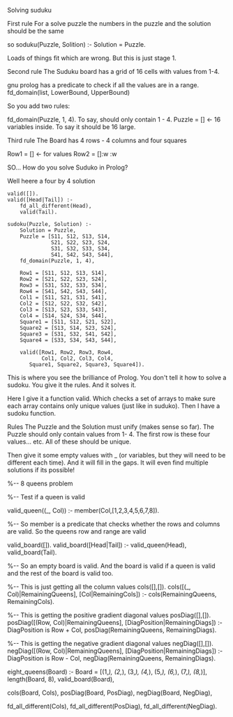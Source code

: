Solving suduku

First rule
For a solve puzzle the numbers in the puzzle and the solution should be the same

so soduku(Puzzle, Solition) :- Solution = Puzzle.

Loads of things fit which are wrong. But this is just stage 1.

Second rule
The Suduku board has a grid of 16 cells with values from 1-4.

gnu prolog has a predicate to check if all the values are in a range. fd_domain(list, LowerBound, UpperBound)

So you add two rules:

fd_domain(Puzzle, 1, 4). To say, should only contain 1 - 4.
Puzzle = [] <- 16 variables inside. To say it should be 16 large.

Third rule
The Board has 4 rows - 4 columns and four squares

Row1 = [] <- for values
Row2 = []:w
:w


SO... How do you solve Suduko in Prolog?

Well heere a four by 4 solution
```
valid([]).
valid([Head|Tail]) :-
    fd_all_different(Head),
    valid(Tail).

sudoku(Puzzle, Solution) :-
    Solution = Puzzle,
    Puzzle = [S11, S12, S13, S14,
              S21, S22, S23, S24,
              S31, S32, S33, S34,
              S41, S42, S43, S44],
    fd_domain(Puzzle, 1, 4),

    Row1 = [S11, S12, S13, S14],
    Row2 = [S21, S22, S23, S24],
    Row3 = [S31, S32, S33, S34],
    Row4 = [S41, S42, S43, S44],
    Col1 = [S11, S21, S31, S41],
    Col2 = [S12, S22, S32, S42],
    Col3 = [S13, S23, S33, S43],
    Col4 = [S14, S24, S34, S44],
    Square1 = [S11, S12, S21, S22],
    Square2 = [S13, S14, S23, S24],
    Square3 = [S31, S32, S41, S42],
    Square4 = [S33, S34, S43, S44],

    valid([Row1, Row2, Row3, Row4,
           Col1, Col2, Col3, Col4,
	   Square1, Square2, Square3, Square4]).
```
This is where you see the brilliance of Prolog. You don't tell it how to solve a sudoku. You give it the rules.
And it solves it.

Here I give it a function valid. Which checks a set of arrays to make sure each array contains only unique values (just like in suduko).
Then I have a sudoku function.

Rules
The Puzzle and the Solution must unify (makes sense so far).
The Puzzle should only contain values from 1- 4.
The first row is these four values... etc.
All of these should be unique.

Then give it some empty values with _ (or variables, but they will need to be different each time). And it will fill in the gaps.
It will even find multiple solutions if  its possible!


%-- 8 queens problem

%-- Test if a queen is valid

valid_queen((_, Col)) :-
    member(Col,[1,2,3,4,5,6,7,8]).

%-- So member is a predicate that checks whether the rows and columns are valid. So the queens row and range are valid

valid_board([]).
valid_board([Head|Tail]) :- valid_queen(Head), valid_board(Tail).

%-- So an empty board is valid. And the board is valid if a queen is valid and the rest of the board is valid too.

%-- This is just getting all the column values
cols([],[]).
cols([(_, Col)|RemainingQueens], [Col|RemainingCols]) :-
	cols(RemainingQueens, RemainingCols).

%-- This is getting the positive gradient diagonal values
posDiag([],[]).
posDiag([(Row, Col)|RemainingQueens], [DiagPosition|RemainingDiags]) :-
        DiagPosition is Row + Col,
	posDiag(RemainingQueens, RemainingDiags).

%-- This is getting the negative gradient diagonal values
negDiag([],[]).
negDiag([(Row, Col)|RemainingQueens], [DiagPosition|RemainingDiags]) :-
        DiagPosition is Row - Col,
	negDiag(RemainingQueens, RemainingDiags).

eight_queens(Board) :-
  Board = [(1,_), (2,_), (3,_), (4,_), (5,_), (6,_), (7,_), (8,_)],
  length(Board, 8),
  valid_board(Board),

  cols(Board, Cols),
  posDiag(Board, PosDiag),
  negDiag(Board, NegDiag),

  fd_all_different(Cols),
  fd_all_different(PosDiag),
  fd_all_different(NegDiag).






